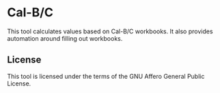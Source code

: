 # Cal-B/C

This tool calculates values based on Cal-B/C workbooks. It also provides automation around filling out workbooks.

## License

This tool is licensed under the terms of the GNU Affero General Public License.
